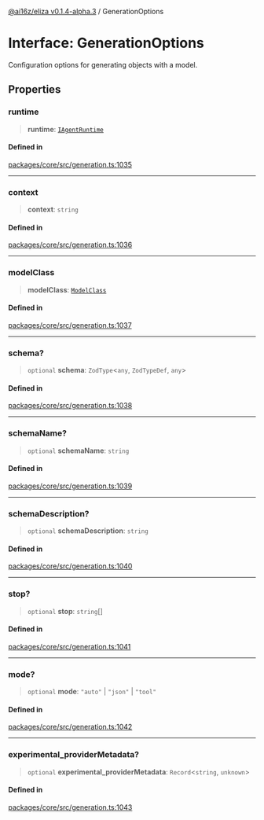 [@ai16z/eliza v0.1.4-alpha.3](../index.md) / GenerationOptions

# Interface: GenerationOptions

Configuration options for generating objects with a model.

## Properties

### runtime

> **runtime**: [`IAgentRuntime`](IAgentRuntime.md)

#### Defined in

[packages/core/src/generation.ts:1035](https://github.com/AIFlowML/eliza_aiflow/blob/main/packages/core/src/generation.ts#L1035)

***

### context

> **context**: `string`

#### Defined in

[packages/core/src/generation.ts:1036](https://github.com/AIFlowML/eliza_aiflow/blob/main/packages/core/src/generation.ts#L1036)

***

### modelClass

> **modelClass**: [`ModelClass`](../enumerations/ModelClass.md)

#### Defined in

[packages/core/src/generation.ts:1037](https://github.com/AIFlowML/eliza_aiflow/blob/main/packages/core/src/generation.ts#L1037)

***

### schema?

> `optional` **schema**: `ZodType`\<`any`, `ZodTypeDef`, `any`\>

#### Defined in

[packages/core/src/generation.ts:1038](https://github.com/AIFlowML/eliza_aiflow/blob/main/packages/core/src/generation.ts#L1038)

***

### schemaName?

> `optional` **schemaName**: `string`

#### Defined in

[packages/core/src/generation.ts:1039](https://github.com/AIFlowML/eliza_aiflow/blob/main/packages/core/src/generation.ts#L1039)

***

### schemaDescription?

> `optional` **schemaDescription**: `string`

#### Defined in

[packages/core/src/generation.ts:1040](https://github.com/AIFlowML/eliza_aiflow/blob/main/packages/core/src/generation.ts#L1040)

***

### stop?

> `optional` **stop**: `string`[]

#### Defined in

[packages/core/src/generation.ts:1041](https://github.com/AIFlowML/eliza_aiflow/blob/main/packages/core/src/generation.ts#L1041)

***

### mode?

> `optional` **mode**: `"auto"` \| `"json"` \| `"tool"`

#### Defined in

[packages/core/src/generation.ts:1042](https://github.com/AIFlowML/eliza_aiflow/blob/main/packages/core/src/generation.ts#L1042)

***

### experimental\_providerMetadata?

> `optional` **experimental\_providerMetadata**: `Record`\<`string`, `unknown`\>

#### Defined in

[packages/core/src/generation.ts:1043](https://github.com/AIFlowML/eliza_aiflow/blob/main/packages/core/src/generation.ts#L1043)
